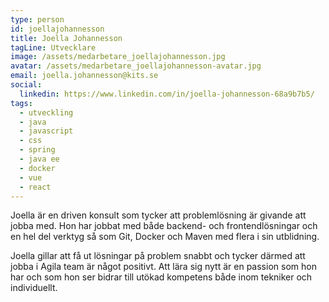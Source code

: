```yaml
---
type: person
id: joellajohannesson
title: Joella Johannesson
tagLine: Utvecklare
image: /assets/medarbetare_joellajohannesson.jpg
avatar: /assets/medarbetare_joellajohannesson-avatar.jpg
email: joella.johannesson@kits.se
social:
  linkedin: https://www.linkedin.com/in/joella-johannesson-68a9b7b5/
tags:
  - utveckling
  - java
  - javascript
  - css
  - spring
  - java ee
  - docker
  - vue
  - react
---
```


Joella är en driven konsult som tycker att problemlösning är givande att jobba med. Hon har jobbat med både backend- och frontendlösningar och en hel del verktyg så som Git, Docker och Maven med flera i sin utblidning.

Joella gillar att få ut lösningar på problem snabbt och tycker därmed att jobba i Agila team är något positivt. Att lära sig nytt är en passion som hon har och som hon ser bidrar till utökad kompetens både inom tekniker och individuellt.
